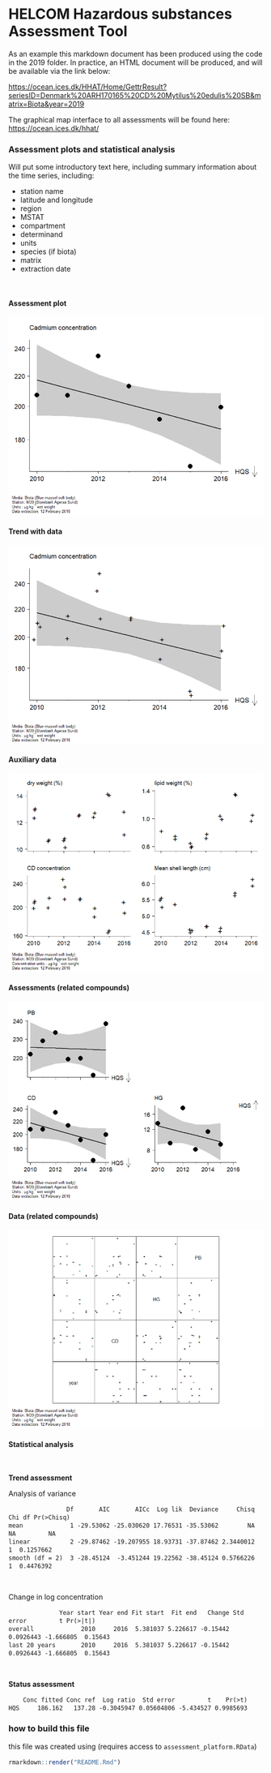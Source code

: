 HELCOM Hazardous substances Assessment Tool
================

As an example this markdown document has been produced using the code in
the 2019 folder. In practice, an HTML document will be produced, and
will be available via the link below:

<https://ocean.ices.dk/HHAT/Home/GettrResult?seriesID=Denmark%20ARH170165%20CD%20Mytilus%20edulis%20SB&matrix=Biota&year=2019>

The graphical map interface to all assessments will be found here:
<https://ocean.ices.dk/hhat/>

### Assessment plots and statistical analysis

Will put some introductory text here, including summary information
about the time series, including:

  - station name
  - latitude and longitude
  - region
  - MSTAT
  - compartment
  - determinand
  - units
  - species (if biota)
  - matrix
  - extraction date

<br>

#### Assessment plot

![](README_files/figure-gfm/assessment_plot-1.png)<!-- -->

#### Trend with data

![](README_files/figure-gfm/data_plot-1.png)<!-- -->

#### Auxiliary data

![](README_files/figure-gfm/auxiliary_data-1.png)<!-- -->

#### Assessments (related compounds)

![](README_files/figure-gfm/multi_assessment-1.png)<!-- -->

#### Data (related compounds)

![](README_files/figure-gfm/multi_data-1.png)<!-- -->

#### Statistical analysis

<br>

**Trend assessment**

Analysis of variance

``` 
                Df       AIC       AICc  Log lik  Deviance     Chisq Chi df Pr(>Chisq)
mean             1 -29.53062 -25.030620 17.76531 -35.53062        NA     NA         NA
linear           2 -29.87462 -19.207955 18.93731 -37.87462 2.3440012      1  0.1257662
smooth (df = 2)  3 -28.45124  -3.451244 19.22562 -38.45124 0.5766226      1  0.4476392
```

<br>

Change in log concentration

``` 
              Year start Year end Fit start  Fit end   Change Std error         t Pr(>|t|)
overall             2010     2016  5.381037 5.226617 -0.15442 0.0926443 -1.666805  0.15643
last 20 years       2010     2016  5.381037 5.226617 -0.15442 0.0926443 -1.666805  0.15643
```

<br>

**Status assessment**

``` 
    Conc fitted Conc ref  Log ratio  Std error         t    Pr(>t)
HQS     186.162   137.28 -0.3045947 0.05604806 -5.434527 0.9985693
```

### how to build this file

this file was created using (requires access to
`assessment_platform.RData`)

``` r
rmarkdown::render("README.Rmd")
```
